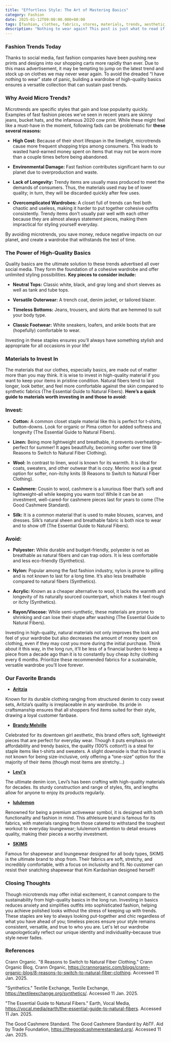```yaml
---
title: "Effortless Style: The Art of Mastering Basics"
category: Fashion
date: 2025-01-12T09:00:00.000+00:00
tags: [fashion, clothes, fabrics, stores, materials, trends, aesthetic, style]
description: "Nothing to wear again? This post is just what to read if you’re struggling to curate effortless but chic outfits together. Instead of chasing after each trend, give high-quality staple pieces a try! They are a sustainable alternative to microtrends, which will reinvent your style with classic pieces. After reading, you will be equipped with the next steps to take to ensure you have a closet you love from advice ranging from long-lasting materials to insights from professionals in the field. Are you excited to redefine your style, save money, and help the environment? Click the title to get started!"
---
```

### **Fashion Trends Today**
Thanks to social media, fast fashion companies have been pushing new prints and designs into our shopping carts more rapidly than ever. Due to this mass advertisement, it may be tempting to jump on the latest trend and stock up on clothes we may never wear again. To avoid the dreaded “I have nothing to wear” state of panic, building a wardrobe of high-quality basics ensures a versatile collection that can sustain past trends.

### **Why Avoid Micro Trends?**
Microtrends are specific styles that gain and lose popularity quickly. Examples of fast fashion pieces we’ve seen in recent years are skinny jeans, bucket hats, and the infamous 2020 cow print. While these might feel like a must-have in the moment, following fads can be problematic for **these several reasons:**

- **High Cost:** Because of their short lifespan in the limelight, microtrends cause more frequent shopping trips among consumers. This leads to wasted hard-earned money spent on items that may not be worn more than a couple times before being abandoned.

- **Environmental Damage:** Fast fashion contributes significant harm to our planet due to overproduction and waste.

- **Lack of Longevity:** Trendy items are usually mass produced to meet the demands of consumers. Thus, the materials used may be of lower quality; in turn, they will be discarded quickly after few uses.

- **Overcomplicated Wardrobes:** A closet full of trends can feel both chaotic and useless, making it harder to put together cohesive outfits consistently. Trendy items don’t usually pair well with each other because they are almost always statement pieces, making them impractical for styling yourself everyday.

By avoiding microtrends, you save money, reduce negative impacts on our planet, and create a wardrobe that withstands the test of time.

### **The Power of High-Quality Basics**
Quality basics are the ultimate solution to these trends advertised all over social media. They form the foundation of a cohesive wardrobe and offer unlimited styling possibilities. **Key pieces to consider include:**

- **Neutral Tops:** Classic white, black, and gray long and short sleeves as well as tank and tube tops.

- **Versatile Outerwear:** A trench coat, denim jacket, or tailored blazer.

- **Timeless Bottoms:** Jeans, trousers, and skirts that are hemmed to suit your body type.

- **Classic Footwear:** White sneakers, loafers, and ankle boots that are (hopefully) comfortable to wear.

Investing in these staples ensures you’ll always have something stylish and appropriate for all occasions in your life!

### **Materials to Invest In**
The materials that our clothes, especially basics, are made out of matter more than you may think. It is wise to invest in high-quality material if you want to keep your items in pristine condition. Natural fibers tend to last longer, look better, and feel more comfortable against the skin compared to synthetic fabrics (The Essential Guide to Natural Fibers). **Here’s a quick guide to materials worth investing in and those to avoid:**

### **Invest:**
- **Cotton:** A common closet staple material like this is perfect for t-shirts, button-downs. Look for organic or Pima cotton for added softness and longevity (The Essential Guide to Natural Fibers).

- **Linen:** Being more lightweight and breathable, it prevents overheating–perfect for summer! It ages beautifully, becoming softer over time (8 Reasons to Switch to Natural Fiber Clothing).

- **Wool:** In contrast to linen, wool is known for its warmth. It is ideal for coats, sweaters, and other outwear that is cozy. Merino wool is a great option for softer, non-itchy knits (8 Reasons to Switch to Natural Fiber Clothing).

- **Cashmere:** Cousin to wool, cashmere is a luxurious fiber that’s soft and lightweight–all while keeping you warm too! While it can be an investment, well-cared-for cashmere pieces last for years to come (The Good Cashmere Standard).

- **Silk:** It is a common material that is used to make blouses, scarves, and dresses. Silk’s natural sheen and breathable fabric is both nice to wear and to show off (The Essential Guide to Natural Fibers).

### **Avoid:**
- **Polyester:** While durable and budget-friendly, polyester is not as breathable as natural fibers and can trap odors. It is less comfortable and less eco-friendly (Synthetics).

- **Nylon:** Popular among the fast fashion industry, nylon is prone to pilling and is not known to last for a long time. It’s also less breathable compared to natural fibers (Synthetics).

- **Acrylic:** Known as a cheaper alternative to wool, it lacks the warmth and longevity of its naturally sourced counterpart, which makes it feel rough or itchy (Synthetics).

- **Rayon/Viscose:** While semi-synthetic, these materials are prone to shrinking and can lose their shape after washing (The Essential Guide to Natural Fibers).

Investing in high-quality, natural materials not only improves the look and feel of your wardrobe but also decreases the amount of money spent on clothing, even if they may cost you more during the initial purchase. Think about it this way, in the long run, it’ll be less of a financial burden to keep a piece from a decade ago than it is to constantly buy cheap itchy clothing every 6 months. Prioritize these recommended fabrics for a sustainable, versatile wardrobe you’ll love forever.

### **Our Favorite Brands**

- **[Aritzia](https://www.aritzia.com/)**

Known for its durable clothing ranging from structured denim to cozy sweat sets, Aritzia’s quality is irreplaceable in any wardrobe. Its pride in craftsmanship ensures that all shoppers find items suited for their style, drawing a loyal customer fanbase.

- **[Brandy Melville](https://brandymelville.com/)**

Celebrated for its downtown girl aesthetic, this brand offers soft, lightweight pieces that are perfect for everyday wear. Though it puts emphasis on affordability and trendy basics, the quality (100% cotton!!) is a steal for staple items like t-shirts and sweaters. A slight downside is that this brand is not known for being size-inclusive, only offering a “one-size” option for the majority of their items (though most items are stretchy…)

- **[Levi's](https://www.levi.com/)**

The ultimate denim icon, Levi’s has been crafting with high-quality materials for decades. Its sturdy construction and range of styles, fits, and lengths allow for anyone to enjoy its products regularly.

- **[lululemon](https://shop.lululemon.com/)**

Renowned for being a premium activewear symbol, it is designed with both functionality and fashion in mind. This athleisure brand is famous for its fabrics, with materials ranging from those catered to withstand the toughest workout to everyday loungewear; lululemon’s attention to detail ensures quality, making their pieces a worthy investment.

- **[SKIMS](https://skims.com/)**

Famous for shapewear and loungewear designed for all body types, SKIMS is the ultimate brand to shop from. Their fabrics are soft, stretchy, and incredibly comfortable, with a focus on inclusivity and fit. No customer can resist their snatching shapewear that Kim Kardashian designed herself!

### **Closing Thoughts**
Though microtrends may offer initial excitement, it cannot compare to the sustainability from high-quality basics in the long run. Investing in basics reduces anxiety and simplifies outfits into sophisticated fashion, helping you achieve polished looks without the stress of keeping up with trends. These staples are key to always looking put-together and chic regardless of what you have ahead of you; timeless pieces ensure your style remains consistent, versatile, and true to who you are. Let's let our wardrobe unapologetically reflect our unique identity and individuality–because true style never fades.

### **References**
Crann Organic. "8 Reasons to Switch to Natural Fiber Clothing." Crann Organic Blog, Crann Organic,
https://crannorganic.com/blogs/crann-organic-blog/8-reasons-to-switch-to-natural-fiber-clothing. Accessed 11 Jan. 2025.

"Synthetics." Textile Exchange, Textile Exchange, https://textileexchange.org/synthetics/. Accessed 11 Jan. 2025.

"The Essential Guide to Natural Fibers." Earth, Vocal Media, https://vocal.media/earth/the-essential-guide-to-natural-fibers. Accessed 11 Jan. 2025.

The Good Cashmere Standard. The Good Cashmere Standard by AbTF. Aid by Trade Foundation, https://thegoodcashmerestandard.org/. Accessed 11 Jan. 2025.